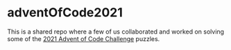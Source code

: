 # adventOfCode2021

This is a shared repo where a few of us collaborated and worked on solving some of the 
[2021 Advent of Code Challenge](https://adventofcode.com/2021) puzzles.